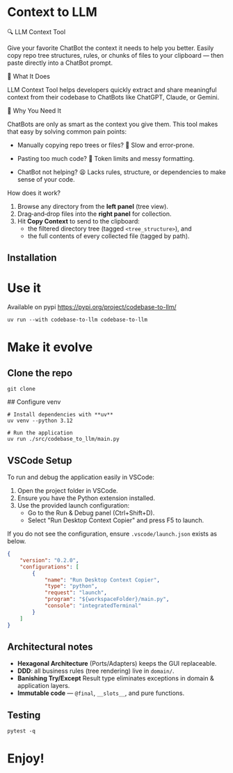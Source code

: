 
# Context to LLM

🔍 LLM Context Tool

Give your favorite ChatBot the context it needs to help you better.
Easily copy repo tree structures, rules, or chunks of files to your clipboard — then paste directly into a ChatBot prompt.

🧠 What It Does

LLM Context Tool helps developers quickly extract and share meaningful context from their codebase to ChatBots like ChatGPT, Claude, or Gemini.

🎯 Why You Need It

ChatBots are only as smart as the context you give them.
This tool makes that easy by solving common pain points:
- Manually copying repo trees or files? 🐌 Slow and error-prone.

- Pasting too much code? 🧱 Token limits and messy formatting.

- ChatBot not helping? 😫 Lacks rules, structure, or dependencies to make sense of your code.

How does it work?
1. Browse any directory from the **left panel** (tree view).
2. Drag‑and‑drop files into the **right panel** for collection.
3. Hit **Copy Context** to send to the clipboard:
   * the filtered directory tree (tagged `<tree_structure>`), and
   * the full contents of every collected file (tagged by path).

## Installation

# Use it
Available on pypi
https://pypi.org/project/codebase-to-llm/
```
uv run --with codebase-to-llm codebase-to-llm
```

# Make it evolve

## Clone the repo
```shell
git clone
```
## Configure venv
```shell
# Install dependencies with **uv**
uv venv --python 3.12

# Run the application
uv run ./src/codebase_to_llm/main.py
```

## VSCode Setup

To run and debug the application easily in VSCode:

1. Open the project folder in VSCode.
2. Ensure you have the Python extension installed.
3. Use the provided launch configuration:
   - Go to the Run & Debug panel (Ctrl+Shift+D).
   - Select "Run Desktop Context Copier" and press F5 to launch.

If you do not see the configuration, ensure `.vscode/launch.json` exists as below.

```json
{
    "version": "0.2.0",
    "configurations": [
        {
            "name": "Run Desktop Context Copier",
            "type": "python",
            "request": "launch",
            "program": "${workspaceFolder}/main.py",
            "console": "integratedTerminal"
        }
    ]
}
```

## Architectural notes

* **Hexagonal Architecture** (Ports/Adapters) keeps the GUI replaceable.
* **DDD**: all business rules (tree rendering) live in `domain/`.
* **Banishing Try/Except** Result type eliminates exceptions in domain & application layers.
* **Immutable code** — `@final`, `__slots__`, and pure functions.

## Testing

```shell
pytest -q
```

# Enjoy!
